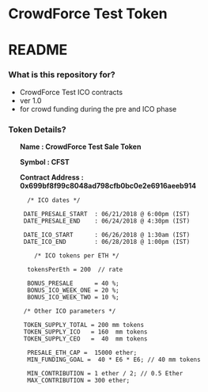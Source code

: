 <h1>CrowdForce Test Token </h1>
<h1><a id="user-content-readme" class="anchor" href="https://github.com/cfsumanbabu/CF_Test_Sale#readme" aria-hidden="true"></a>README</h1>
<h3><a id="user-content-what-is-this-repository-for" class="anchor" href="https://github.com/cfsumanbabu/CF_Test_Sale#what-is-this-repository-for" aria-hidden="true"></a>What is this repository for?</h3>
<ul>
<li>CrowdForce Test ICO contracts</li>
<li>ver 1.0</li>
<li>for crowd funding during the pre and ICO phase</li>
</ul>
<h3><a id="user-content-how-do-i-get-set-up" class="anchor" href="https://github.com/cfsumanbabu/CF_Test_Sale#Token Details" aria-hidden="true"></a>Token Details?</h3>

<ul>
        <p><strong> Name   : CrowdForce Test Sale Token</strong></p>
        <p><strong>Symbol  : CFST</strong></p>
        <p><strong>Contract Address  : 0x699bf8f99c8048ad798cfb0bc0e2e6916aeeb914</strong></p>
<p>



       


      /* ICO dates */

     DATE_PRESALE_START  : 06/21/2018 @ 6:00pm (IST)
     DATE_PRESALE_END    : 06/24/2018 @ 4:30pm (IST)

     DATE_ICO_START      : 06/26/2018 @ 1:30am (IST)
     DATE_ICO_END        : 06/28/2018 @ 1:00pm (IST)

        /* ICO tokens per ETH */
  
      tokensPerEth = 200  // rate 

      BONUS_PRESALE      = 40 %;
      BONUS_ICO_WEEK_ONE = 20 %;
      BONUS_ICO_WEEK_TWO = 10 %;

     /* Other ICO parameters */  
  
     TOKEN_SUPPLY_TOTAL = 200 mm tokens
     TOKEN_SUPPLY_ICO   = 160  mm tokens
     TOKEN_SUPPLY_CEO   =  40  mm tokens

      PRESALE_ETH_CAP =  15000 ether;
      MIN_FUNDING_GOAL =  40 * E6 * E6; // 40 mm tokens
  
      MIN_CONTRIBUTION = 1 ether / 2; // 0.5 Ether
      MAX_CONTRIBUTION = 300 ether;


</p>

